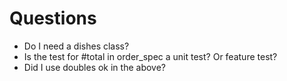 # Questions

- Do I need a dishes class?
- Is the test for #total in order_spec a unit test? Or feature test?
- Did I use doubles ok in the above?

